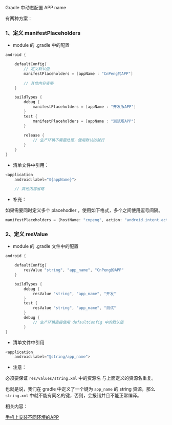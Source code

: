 Gradle 中动态配置 APP name

有两种方案：


### 1、定义 manifestPlaceholders

* module 的 .gradle 中的配置

```java
android {

	defaultConfig{
		// 定义默认值
		manifestPlaceholders = [appName : "CnPeng的APP"]
		
		// 其他内容省略
	}

	buildTypes {
		debug {
			manifestPlaceholders = [appName : "开发版APP"]
		}
		test {
			manifestPlaceholders = [appName : "测试版APP"]
		}
		
		release {
			// 生产环境不需要处理，使用默认的就行
		}
	}
}
```

* 清单文件中引用：

```java
<application
	android:label="${appName}">
	
	// 其他内容省略
```

* 补充：

如果需要同时定义多个 placehodler ，使用如下格式，多个之间使用逗号间隔。

```java
manifestPlaceholders = [hostName: "cnpeng", action: "android.intent.action"]
```

### 2、定义 resValue

* module 的 .gradle 文件中的配置

```java
android {

	defaultConfig{
		resValue "string", "app_name", "CnPeng的APP" 
	}

	buildTypes {
		debug {
			resValue "string", "app_name", "开发"
		}
		test {
			resValue "string", "app_name", "测试"
		}
		debug {
			// 生产环境直接使用 defaultConfig 中的默认值
		}
}
```

* 清单文件中引用

```java
<application
	android:label="@string/app_name">
```

* 注意：

必须要保证 `res/values/string.xml` 中的资源名 与上面定义的资源名重复。

也就是说，我们在 gradle 中定义了一个键为 `app_name` 的 string 资源，那么 `string.xml` 中就不能有同名的键，否则，会报错并且不能正常编译。 


相关内容：

[手机上安装不同环境的APP](02、手机上安装不同环境的APP)


